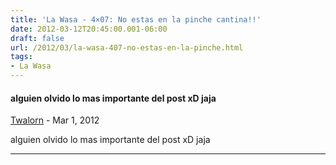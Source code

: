 ```yaml
---
title: 'La Wasa - 4×07: No estas en la pinche cantina!!'
date: 2012-03-12T20:45:00.001-06:00
draft: false
url: /2012/03/la-wasa-407-no-estas-en-la-pinche.html
tags: 
- La Wasa
---
```


#### alguien olvido lo mas importante del post xD jaja
[Twalorn](https://draft.blogger.com/profile/16245006476255034706 "noreply@blogger.com") - <time datetime="2012-03-12T21:14:39.606-06:00">Mar 1, 2012</time>

alguien olvido lo mas importante del post xD jaja
<hr />
